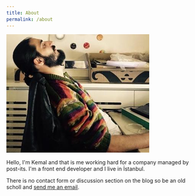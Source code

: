 ```yaml
---
title: About
permalink: /about
---
```


![day-job](/assets/uploads/day-job.jpg)

Hello, I'm Kemal and that is me working hard for a company managed by post-its. I'm a front end developer and I live in İstanbul.

There is no contact form or discussion section on the blog so be an old scholl and <a href="mailto:kemal.yilmaz@tutanota.com">send me an email</a>.